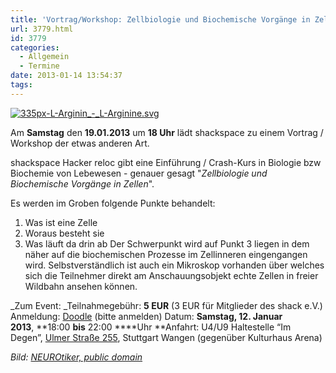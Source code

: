 ```yaml
---
title: 'Vortrag/Workshop: Zellbiologie und Biochemische Vorgänge in Zellen'
url: 3779.html
id: 3779
categories:
  - Allgemein
  - Termine
date: 2013-01-14 13:54:37
tags:
---
```


[![335px-L-Arginin_-_L-Arginine.svg](https://blog.shackspace.de/wp-content/uploads/2013/01/335px-L-Arginin_-_L-Arginine.svg_-300x108.png)](http://de.wikipedia.org/w/index.php?title=Datei:L-Arginin_-_L-Arginine.svg&amp;filetimestamp=20070629144449 "Datei:L-Arginin_-_L-Arginine.svg&amp;filetimestamp=20070629144449")

Am **Samstag** den **19.01.2013** um **18 Uhr** lädt shackspace zu einem Vortrag / Workshop der etwas anderen Art.

shackspace Hacker reloc gibt eine Einführung / Crash-Kurs in Biologie bzw Biochemie von Lebewesen - genauer gesagt "_Zellbiologie und Biochemische Vorgänge in Zellen_".

Es werden im Groben folgende Punkte behandelt:

1.  Was ist eine Zelle
2.  Woraus besteht sie
3.  Was läuft da drin ab
Der Schwerpunkt wird auf Punkt 3 liegen in dem näher auf die biochemischen Prozesse im Zellinneren eingengangen wird.
Selbstverständlich ist auch ein Mikroskop vorhanden über welches sich die Teilnehmer direkt am Anschauungsobjekt echte Zellen in freier Wildbahn ansehen können.

_Zum Event:
_Teilnahmegebühr: **5 EUR** (3 EUR für Mitglieder des shack e.V.)
Anmeldung: [Doodle](http://doodle.com/vimyutn3vf4drqmq) (bitte anmelden)
Datum: **Samstag, 12\. Januar 2013**, **18:00 **bis** 22:00 ****Uhr
**Anfahrt: U4/U9 Haltestelle “Im Degen”, [Ulmer Straße 255](https://blog.shackspace.de/?page_id=713), Stuttgart Wangen (gegenüber Kulturhaus Arena)

_Bild: [NEUROtiker, public domain](http://de.wikipedia.org/w/index.php?title=Datei:L-Arginin_-_L-Arginine.svg&amp;filetimestamp=20070629144449 "Datei:L-Arginin_-_L-Arginine.svg&amp;filetimestamp=20070629144449")_